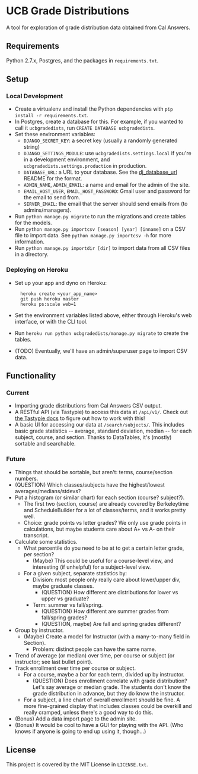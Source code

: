 # UCB Grade Distributions

A tool for exploration of grade distribution data obtained from Cal Answers.

## Requirements

Python 2.7.x, Postgres, and the packages in `requirements.txt`.

## Setup

### Local Development

* Create a virtualenv and install the Python dependencies with `pip install -r requirements.txt`.
* In Postgres, create a database for this. For example, if you wanted to call it `ucbgradedists`, run `CREATE DATABASE ucbgradedists`.
* Set these environment variables:
  * `DJANGO_SECRET_KEY`: a secret key (usually a randomly generated string)
  * `DJANGO_SETTINGS_MODULE`: use `ucbgradedists.settings.local` if you're in a development environment, and `ucbgradedists.settings.production` in production.
  * `DATABASE_URL`: a URL to your database. See the [dj_database_url](https://github.com/kennethreitz/dj-database-url) README for the format.
  * `ADMIN_NAME`, `ADMIN_EMAIL`: a name and email for the admin of the site.
  * `EMAIL_HOST_USER`, `EMAIL_HOST_PASSWORD`: Gmail user and password for the email to send from.
  * `SERVER_EMAIL`: the email that the server should send emails from (to admins/managers).
* Run `python manage.py migrate` to run the migrations and create tables for the models.
* Run `python manage.py importcsv [season] [year] [inname]` on a CSV file to import data. See `python manage.py importcsv -h` for more information.
* Run `python manage.py importdir [dir]` to import data from all CSV files in a directory.

### Deploying on Heroku

* Set up your app and dyno on Heroku:

        heroku create <your_app_name>
        git push heroku master
        heroku ps:scale web=1

* Set the environment variables listed above, either through Heroku's web interface, or with the CLI tool.
* Run `heroku run python ucbgradedists/manage.py migrate` to create the tables.
* (TODO) Eventually, we'll have an admin/superuser page to import CSV data.

## Functionality

### Current

* Importing grade distributions from Cal Answers CSV output.
* A RESTful API (via Tastypie) to access this data at `/api/v1/`. Check out [the Tastypie docs](http://django-tastypie.readthedocs.org/en/latest/) to figure out how to work with this!
* A basic UI for accessing our data at `/search/subjects/`. This includes basic grade statistics -- average, standard deviation, median -- for each subject, course, and section. Thanks to DataTables, it's (mostly) sortable and searchable.

### Future

* Things that should be sortable, but aren't: terms, course/section numbers.
* (QUESTION) Which classes/subjects have the highest/lowest averages/medians/stdevs?
* Put a histogram (or similar chart) for each section (course? subject?).
  * The first two (section, course) are already covered by Berkeleytime and ScheduleBuilder for a lot of classes/terms, and it works pretty well.
  * Choice: grade points vs letter grades? We only use grade points in calculations, but maybe students care about A+ vs A- on their transcript.
* Calculate some statistics.
  * What percentile do you need to be at to get a certain letter grade, per section?
    * (Maybe) This could be useful for a course-level view, and interesting (if unhelpful) for a subject-level view.
  * For a given subject, separate statistics by:
    * Division: most people only really care about lower/upper div, maybe graduate classes.
      * (QUESTION) How different are distributions for lower vs upper vs graduate?
    * Term: summer vs fall/spring.
      * (QUESTION) How different are summer grades from fall/spring grades?
      * (QUESTION, maybe) Are fall and spring grades different?
* Group by instructor.
  * (Maybe) Create a model for Instructor (with a many-to-many field in Section).
    * Problem: distinct people can have the same name.
* Trend of average (or median) over time, per course or subject (or instructor; see last bullet point).
* Track enrollment over time per course or subject.
  * For a course, maybe a bar for each term, divided up by instructor.
    * (QUESTION) Does enrollment correlate with grade distribution? Let's say average or median grade. The students don't know the grade distribution in advance, but they do know the instructor.
  * For a subject, a line chart of overall enrollment should be fine. A more fine-grained display that includes classes could be overkill and really cramped, unless there's a good way to do this.
* (Bonus) Add a data import page to the admin site.
* (Bonus) It would be cool to have a GUI for playing with the API. (Who knows if anyone is going to end up using it, though...)

## License

This project is covered by the MIT License in `LICENSE.txt`.
